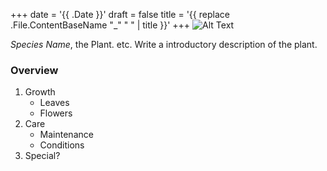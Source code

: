 +++
date = '{{ .Date }}'
draft = false
title = '{{ replace .File.ContentBaseName "_" " " | title }}'
+++
![Alt Text](template.jpeg)

*Species Name*, the Plant. etc. Write a introductory description of the plant.

### Overview
1. Growth
    - Leaves
    - Flowers
2. Care
    - Maintenance 
    - Conditions 
3. Special?

